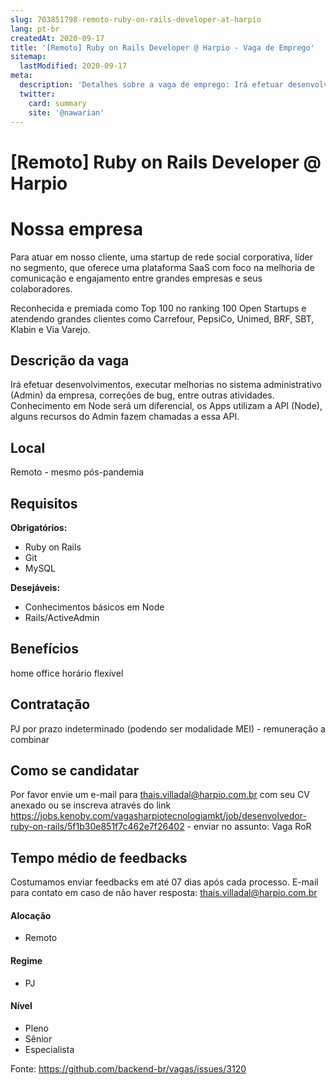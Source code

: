 ```yaml
---
slug: 703851798-remoto-ruby-on-rails-developer-at-harpio
lang: pt-br
createdAt: 2020-09-17
title: '[Remoto] Ruby on Rails Developer @ Harpio - Vaga de Emprego'
sitemap:
  lastModified: 2020-09-17
meta:
  description: 'Detalhes sobre a vaga de emprego: Irá efetuar desenvolvimentos, executar melhorias no sistema administrativo (Admin) da empresa, correções de bug, entre outras atividades. Conhecimento em Node será um diferencial, os Apps utilizam a API (Node), alguns recursos do Admin fazem chamadas a essa API.'
  twitter:
    card: summary
    site: '@nawarian'
---
```


# [Remoto] Ruby on Rails Developer @ Harpio

# Nossa empresa 

Para atuar em nosso cliente, uma startup de rede social corporativa, líder no segmento, que oferece uma plataforma SaaS com foco na melhoria de comunicação e engajamento entre grandes empresas e seus colaboradores.

Reconhecida e premiada como Top 100 no ranking 100 Open Startups e atendendo grandes clientes como Carrefour, PepsiCo, Unimed, BRF, SBT, Klabin e Via Varejo.

## Descrição da vaga

Irá efetuar desenvolvimentos, executar melhorias no sistema administrativo (Admin) da empresa, correções de bug, entre outras atividades.
Conhecimento em Node será um diferencial, os Apps utilizam a API (Node), alguns recursos do Admin fazem chamadas a essa API.

## Local

Remoto - mesmo pós-pandemia

## Requisitos

**Obrigatórios:**
- Ruby on Rails
- Git
- MySQL


**Desejáveis:**
- Conhecimentos básicos em Node
- Rails/ActiveAdmin


## Benefícios
home office
horário flexível


## Contratação

PJ por prazo indeterminado (podendo ser modalidade MEI) - remuneração a combinar

## Como se candidatar

Por favor envie um e-mail para thais.villadal@harpio.com.br com seu CV anexado ou se inscreva através do link https://jobs.kenoby.com/vagasharpiotecnologiamkt/job/desenvolvedor-ruby-on-rails/5f1b30e851f7c462e7f26402 - enviar no assunto: Vaga RoR

## Tempo médio de feedbacks

Costumamos enviar feedbacks em até 07 dias após cada processo.
E-mail para contato em caso de não haver resposta: thais.villadal@harpio.com.br


#### Alocação
- Remoto

#### Regime
- PJ

#### Nível
- Pleno
- Sênior
- Especialista




Fonte: https://github.com/backend-br/vagas/issues/3120